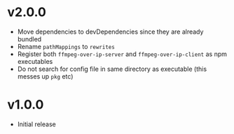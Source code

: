 # v2.0.0

- Move dependencies to devDependencies since they are already bundled
- Rename `pathMappings` to `rewrites`
- Register both `ffmpeg-over-ip-server` and `ffmpeg-over-ip-client` as npm executables
- Do not search for config file in same directory as executable (this messes up `pkg` etc)

# v1.0.0

- Initial release
